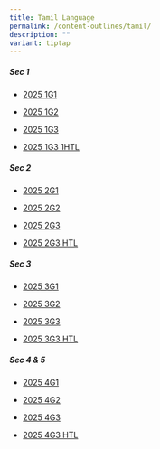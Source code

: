 ```yaml
---
title: Tamil Language
permalink: /content-outlines/tamil/
description: ""
variant: tiptap
---
```

<h5>Sec 1</h5>
<ul data-tight="true" class="tight">
<li>
<p><a href="/files/Content Outlines For Tamil/2025_1G1.pdf" rel="noopener nofollow" target="_blank">2025 1G1</a>
</p>
</li>
<li>
<p><a href="/files/Content Outlines For Tamil/2025_1G2.pdf" rel="noopener nofollow" target="_blank">2025 1G2</a>
</p>
</li>
<li>
<p><a href="/files/Content Outlines For Tamil/2025_1G3.pdf" rel="noopener nofollow" target="_blank">2025 1G3</a>
</p>
</li>
<li>
<p><a href="/files/Content Outlines For Tamil/2025_1G3_1HTL.pdf" rel="noopener nofollow" target="_blank">2025 1G3 1HTL</a>
</p>
</li>
</ul>
<h5>Sec 2</h5>
<ul data-tight="true" class="tight">
<li>
<p><a href="/files/Content Outlines For Tamil/2025_2G1.pdf" rel="noopener nofollow" target="_blank">2025 2G1</a>
</p>
</li>
<li>
<p><a href="/files/Content Outlines For Tamil/2025_2G2.pdf" rel="noopener nofollow" target="_blank">2025 2G2</a>
</p>
</li>
<li>
<p><a href="/files/Content Outlines For Tamil/2025_2G3.pdf" rel="noopener nofollow" target="_blank">2025 2G3</a>
</p>
</li>
<li>
<p><a href="/files/Content Outlines For Tamil/2025_2G3_HTL.pdf" rel="noopener nofollow" target="_blank">2025 2G3 HTL</a>
</p>
</li>
</ul>
<h5>Sec 3</h5>
<ul data-tight="true" class="tight">
<li>
<p><a href="/files/Content Outlines For Tamil/2025_3G1.pdf" rel="noopener nofollow" target="_blank">2025 3G1</a>
</p>
</li>
<li>
<p><a href="/files/Content Outlines For Tamil/2025_3G2.pdf" rel="noopener nofollow" target="_blank">2025 3G2</a>
</p>
</li>
<li>
<p><a href="/files/Content Outlines For Tamil/2025_3G3.pdf" rel="noopener nofollow" target="_blank">2025 3G3</a>
</p>
</li>
<li>
<p><a href="/files/Content Outlines For Tamil/2025_3G3_HTL.pdf" rel="noopener nofollow" target="_blank">2025 3G3 HTL</a>
</p>
</li>
</ul>
<h5>Sec 4 &amp; 5</h5>
<ul data-tight="true" class="tight">
<li>
<p><a href="/files/Content Outlines For Tamil/2025_4G1.pdf" rel="noopener nofollow" target="_blank">2025 4G1</a>
</p>
</li>
<li>
<p><a href="/files/Content Outlines For Tamil/2025_4G2.pdf" rel="noopener nofollow" target="_blank">2025 4G2</a>
</p>
</li>
<li>
<p><a href="/files/Content Outlines For Tamil/2025_4G3.pdf" rel="noopener nofollow" target="_blank">2025 4G3</a>
</p>
</li>
<li>
<p><a href="/files/Content Outlines For Tamil/2025_4G3_HTL.pdf" rel="noopener nofollow" target="_blank">2025 4G3 HTL</a>
</p>
</li>
</ul>
<p></p>